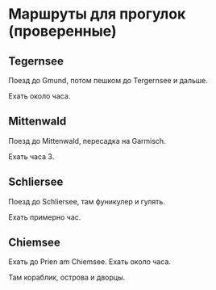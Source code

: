 # Маршруты для прогулок (проверенные)

## Tegernsee

Поезд до Gmund, потом пешком до Tergernsee и дальше.

Ехать около часа.

## Mittenwald

Поезд до Mittenwald, пересадка на Garmisch.

Ехать часа 3.

## Schliersee 

Поезд до Schliersee, там фуникулер и гулять.

Ехать примерно час.

## Chiemsee

Ехать до Prien am Chiemsee. Ехать около часа.

Там кораблик, острова и дворцы.
